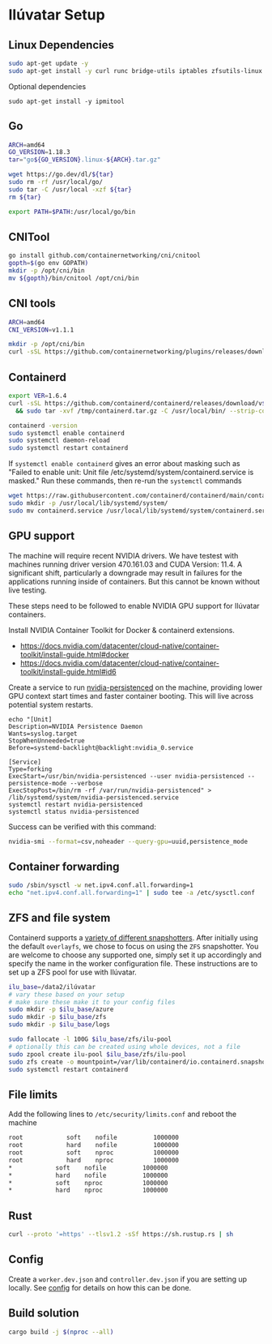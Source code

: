 # Ilúvatar Setup

## Linux Dependencies

```bash
sudo apt-get update -y
sudo apt-get install -y curl runc bridge-utils iptables zfsutils-linux cmake net-tools gcc g++ libssl-dev pkg-config linux-tools-common linux-tools-`uname -r` libprotobuf-dev protobuf-compiler sysstat
```

Optional dependencies
```
sudo apt-get install -y ipmitool
```

## Go

```bash
ARCH=amd64
GO_VERSION=1.18.3
tar="go${GO_VERSION}.linux-${ARCH}.tar.gz"

wget https://go.dev/dl/${tar}
sudo rm -rf /usr/local/go/
sudo tar -C /usr/local -xzf ${tar}
rm ${tar}

export PATH=$PATH:/usr/local/go/bin
```

## CNITool

```bash
go install github.com/containernetworking/cni/cnitool
gopth=$(go env GOPATH)
mkdir -p /opt/cni/bin
mv ${gopth}/bin/cnitool /opt/cni/bin
```

## CNI tools

```bash
ARCH=amd64
CNI_VERSION=v1.1.1

mkdir -p /opt/cni/bin
curl -sSL https://github.com/containernetworking/plugins/releases/download/${CNI_VERSION}/cni-plugins-linux-${ARCH}-${CNI_VERSION}.tgz | sudo tar -xz -C /opt/cni/bin
```

## Containerd

```bash
export VER=1.6.4
curl -sSL https://github.com/containerd/containerd/releases/download/v$VER/containerd-$VER-linux-amd64.tar.gz > /tmp/containerd.tar.gz \
  && sudo tar -xvf /tmp/containerd.tar.gz -C /usr/local/bin/ --strip-components=1

containerd -version
sudo systemctl enable containerd
sudo systemctl daemon-reload
sudo systemctl restart containerd
```

If `systemctl enable containerd` gives an error about masking such as "Failed to enable unit: Unit file /etc/systemd/system/containerd.service is masked."
Run these commands, then re-run the `systemctl` commands
```bash
wget https://raw.githubusercontent.com/containerd/containerd/main/containerd.service
sudo mkdir -p /usr/local/lib/systemd/system/
sudo mv containerd.service /usr/local/lib/systemd/system/containerd.service
```

## GPU support

The machine will require recent NVIDIA drivers. We have testest with machines running driver version 470.161.03 and CUDA Version: 11.4.
A significant shift, particularly a downgrade may result in failures for the applications running inside of containers.
But this cannot be known without live testing.

These steps need to be followed to enable NVIDIA GPU support for Ilúvatar containers.

Install NVIDIA Container Toolkit for Docker & containerd extensions.
* https://docs.nvidia.com/datacenter/cloud-native/container-toolkit/install-guide.html#docker
* https://docs.nvidia.com/datacenter/cloud-native/container-toolkit/install-guide.html#id6

Create a service to run [nvidia-persistenced](https://docs.nvidia.com/deploy/driver-persistence/index.html#persistence-daemon) on the machine, providing lower GPU context start times and faster container booting.
This will live across potential system restarts.
```
echo "[Unit]
Description=NVIDIA Persistence Daemon
Wants=syslog.target
StopWhenUnneeded=true
Before=systemd-backlight@backlight:nvidia_0.service

[Service]
Type=forking
ExecStart=/usr/bin/nvidia-persistenced --user nvidia-persistenced --persistence-mode --verbose
ExecStopPost=/bin/rm -rf /var/run/nvidia-persistenced" > /lib/systemd/system/nvidia-persistenced.service
systemctl restart nvidia-persistenced
systemctl status nvidia-persistenced
```

Success can be verified with this command:
```sh
nvidia-smi --format=csv,noheader --query-gpu=uuid,persistence_mode
```

## Container forwarding

```bash
sudo /sbin/sysctl -w net.ipv4.conf.all.forwarding=1
echo "net.ipv4.conf.all.forwarding=1" | sudo tee -a /etc/sysctl.conf
```

## ZFS and file system

Containerd supports a [variety of different snapshotters](https://github.com/containerd/containerd/tree/main/docs/snapshotters).
After initially using the default `overlayfs`, we chose to focus on using the `ZFS` snapshotter.
You are welcome to choose any supported one, simply set it up accordingly and specify the name in the worker configuration file.
These instructions are to set up a ZFS pool for use with Ilúvatar.

```bash
ilu_base=/data2/ilúvatar
# vary these based on your setup
# make sure these make it to your config files
sudo mkdir -p $ilu_base/azure
sudo mkdir -p $ilu_base/zfs
sudo mkdir -p $ilu_base/logs

sudo fallocate -l 100G $ilu_base/zfs/ilu-pool
# optionally this can be created using whole devices, not a file
sudo zpool create ilu-pool $ilu_base/zfs/ilu-pool
sudo zfs create -o mountpoint=/var/lib/containerd/io.containerd.snapshotter.v1.zfs ilu-pool/containerd
sudo systemctl restart containerd
```

## File limits

Add the following lines to `/etc/security/limits.conf` and reboot the machine
```sh
root            soft    nofile          1000000
root            hard    nofile          1000000
root            soft    nproc           1000000
root            hard    nproc           1000000
*            soft    nofile          1000000
*            hard    nofile          1000000
*            soft    nproc           1000000
*            hard    nproc           1000000
```

## Rust

```bash
curl --proto '=https' --tlsv1.2 -sSf https://sh.rustup.rs | sh
```

## Config

Create a `worker.dev.json` and `controller.dev.json` if you are setting up locally.
See [config](CONFIG.md) for details on how this can be done.

## Build solution

```bash
cargo build -j $(nproc --all)
```
